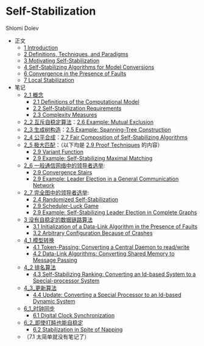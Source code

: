 # Self-Stabilization

Shlomi Dolev

- 正文
  - [1 Introduction](book_1.md)
  - [2 Definitions, Techniques, and Paradigms](book_2.md)
  - [3 Motivating Self-Stabilization](book_3.md)
  - [4 Self-Stabilizing Algorithms for Model Conversions](book_4.md)
  - [6 Convergence in the Presence of Faults](book_6.md)
  - [7 Local Stabilization](book_7.md)
- 笔记
  - [2_1 概念](note_2_1.md)
    - [2.1 Definitions of the Computational Model](book_2_1.md)
    - [2.2 Self-Stabilization Requirements](book_2_2.md)
    - [2.3 Complexity Measures](book_2_3.md)
  - [2_2 互斥自稳定算法](note_2_2.md)：[2.6 Example: Mutual Exclusion](book_2_6.md)
  - [2_3 生成树构造](note_2_3.md)：[2.5 Example: Spanning-Tree Construction](book_2_5.md)
  - [2_4 公平合成](note_2_4.md)：[2.7 Fair Composition of Self-Stabilizing Algorithms](book_2_7.md)
  - [2_5 极大匹配](note_2_5.md)：（以下均是 [2.9 Proof Techniques](book_2_9.md) 的内容）
    - [2.9 Variant Function](book_2_9.md#variant-function)
    - [2.9 Example: Self-Stabilizing Maximal Matching](book_2_9.md#example-self-stabilizing-maximal-matching)
  - [2_6 一般通信网络中的领导者选举](note_2_6.md):
    - [2.9 Convergence Stairs](book_2_9.md#convergence-stairs)
    - [2.9 Example: Leader Election in a General Communication Network](book_2_9.md#example-leader-election-in-a-general-communication-network)
  - [2_7 完全图中的领导者选举](note_2_7.md):
    - [2.4 Randomized Self-Stabilization](book_2_4.md)
    - [2.9 Scheduler-Luck Game](book_2_9.md#scheduler-luck-game)
    - [2.9 Example: Self-Stabilizing Leader Election in Complete Graphs](book_2_9.md#example-self-stabilizing-leader-election-in-complete-graphs)
  - [3 没有自稳定的数据链路算法](note_3.md)
    - [3.1 Initialization of a Data-Link Algorithm in the Presence of Faults](book_3_1.md)
    - [3.2 Arbitrary Configuration Because of Crashes](book_3_2.md)
  - [4_1 模型转换](note_4_1.md)
    - [4.1 Token-Passing: Converting a Central Daemon to read/write](book_4_1.md)
    - [4.2 Data-Link Algorithms: Converting Shared Memory to Message Passing](book_4_2.md)
  - [4_2 排名算法](note_4_2.md)
    - [4.3 Self-Stabilizing Ranking: Converting an Id-based System to a Special-processor System](book_4_3.md)
  - [4_3_更新算法](note_4_3.md)
    - [4.4 Update: Converting a Special Processor to an Id-based Dynamic System](book_4_4.md)
  - [6_1_时钟同步](note_6_1.md)
    - [6.1 Digital Clock Synchronization](book_6_1.md)
  - [6_2_即使打盹也能自稳定](note_6_2.md)
    - [6.2 Stabilization in Spite of Napping](book_6_2.md)
  - （7.1 太简单就没有笔记了）
